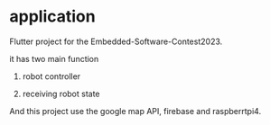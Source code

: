 # application

Flutter project for the Embedded-Software-Contest2023.

it has two main function

1) robot controller

2) receiving robot state

And this project use the google map API, firebase and raspberrtpi4.
